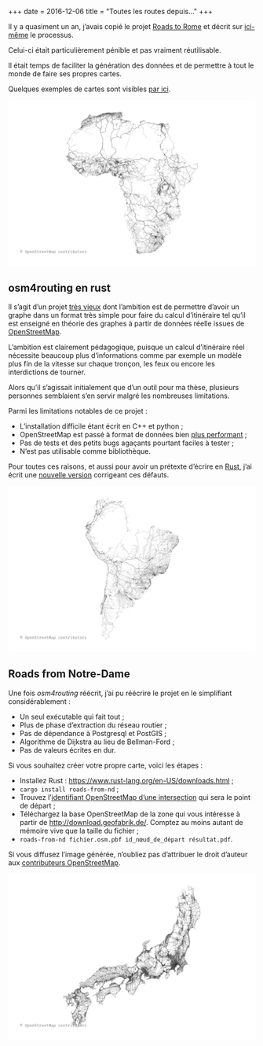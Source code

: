 +++
date = 2016-12-06
title = "Toutes les routes depuis…"
+++

Il y a quasiment un an, j’avais copié le projet
[Roads to Rome](http://roadstorome.moovellab.com/) et décrit sur
[ici-même](@/roads_from_notre.md) le processus.

Celui-ci était particulièrement pénible et pas vraiment réutilisable.

Il était temps de faciliter la génération des données et de permettre à tout le monde
de faire ses propres cartes.

Quelques exemples de cartes sont visibles [par ici](https://kdrive.infomaniak.com/app/share/880730/511b5eb2-8e8b-4904-ba1a-451b9269c993).

![Routes depuis Niamey, Niger](../images/routes_depuis/africa.webp)

## osm4routing en rust

Il s’agit d’un projet [très vieux](https://github.com/Tristramg/osm4routing/commit/cb0da48b02258ebb26a88a382761ff53d55412cf)
dont l’ambition est de permettre d’avoir un graphe dans un format très simple pour faire
du calcul d’itinéraire tel qu’il est enseigné en théorie des graphes à partir de
données réelle issues de [OpenStreetMap](https://www.openstreetmap.org).

L’ambition est clairement pédagogique, puisque un calcul d’itinéraire réel nécessite
beaucoup plus d’informations comme par exemple un modèle plus fin de la vitesse sur chaque tronçon,
les feux ou encore les interdictions de tourner.

Alors qu’il s’agissait initialement que d’un outil pour ma thèse, plusieurs personnes
semblaient s’en servir malgré les nombreuses limitations.

Parmi les limitations notables de ce projet :

* L’installation difficile étant écrit en C++ et python ;
* OpenStreetMap est passé à format de données bien [plus performant](https://wiki.openstreetmap.org/wiki/PBF_Format) ;
* Pas de tests et des petits bugs agaçants pourtant faciles à tester ;
* N’est pas utilisable comme bibliothèque.

Pour toutes ces raisons, et aussi pour avoir un prétexte d’écrire en [Rust](https://www.rust-lang.org/),
j’ai écrit une [nouvelle version](https://github.com/Tristramg/osm4routing2) corrigeant ces défauts.

![Routes depuis Cayo, Équateur](../images/routes_depuis/south_america.webp)

## Roads from Notre-Dame

Une fois _osm4routing_ réécrit, j’ai pu réécrire le projet en le simplifiant considérablement :

* Un seul exécutable qui fait tout ;
* Plus de phase d’extraction du réseau routier ;
* Pas de dépendance à Postgresql et PostGIS ;
* Algorithme de Dijkstra au lieu de Bellman-Ford ;
* Pas de valeurs écrites en dur.

Si vous souhaitez créer votre propre carte, voici les étapes :

* Installez Rust : https://www.rust-lang.org/en-US/downloads.html ;
* `cargo install roads-from-nd` ;
* Trouvez l’[identifiant OpenStreetMap d’une intersection](https://www.openstreetmap.org/node/677151951) qui sera le point de départ ;
* Téléchargez la base OpenStreetMap de la zone qui vous intéresse à partir de http://download.geofabrik.de/. Comptez au moins autant de mémoire vive que la taille du fichier ;
* `roads-from-nd fichier.osm.pbf id_nœud_de_départ résultat.pdf`.

Si vous diffusez l’image générée, n’oubliez pas d’attribuer le droit d’auteur
aux [contributeurs OpenStreetMap](https://www.openstreetmap.org/copyright).

![Routes depuis Tokyo, Japon](../images/routes_depuis/japan.webp)

